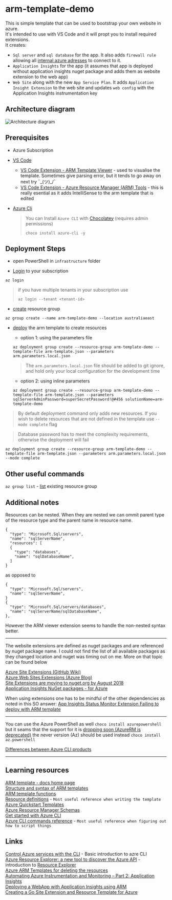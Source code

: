 # arm-template-demo

This is simple template that can be used to bootstrap your own website in azure.  
It's intended to use with VS Code and it will propt you to install required extensions.  
It creates:
- `Sql server` and `sql database` for the app. It also adds `firewall rule` allowing all [internal azure adresses](https://docs.microsoft.com/en-us/azure/templates/microsoft.sql/2014-04-01/servers/firewallrules#firewallruleproperties-object) to connect to it.
- `Application Insights` for the app (it assumes that app is deployed without application insights nuget package and adds them as website extension to the web app)
- `Web Site` along with the new `App Service Plan`. It adds `Application Insight Extension` to the web site and updates `web config` with the Application Insights instrumentation key

## Architecture diagram

![Architecture diagram](img/diagram.PNG)

## Prerequisites
- Azure Subscription
- [VS Code](https://code.visualstudio.com/download)
  - [VS Code Extension - ARM Template Viewer](https://marketplace.visualstudio.com/items?itemName=bencoleman.armview) - used to visualise the template. Sometimes give parsing error, but it tends to go away on next try ¯\_(ツ)_/¯
  - [VS Code Extension - Azure Resource Manager (ARM) Tools](https://marketplace.visualstudio.com/items?itemName=msazurermtools.azurerm-vscode-tools) - this is really esential as it adds IntelliSense to the arm template that is edited  
- [Azure Cli](https://aka.ms/installazurecliwindows)

  > You can Install `Azure CLI` with [Chocolatey](https://chocolatey.org/docs/commandsinstall) (requires admin permissions)
  >```
  >choco install azure-cli -y
  >```

## Deployment Steps

- open PowerShell in `infrastructure` folder

- [Login](https://docs.microsoft.com/en-au/cli/azure/reference-index?view=azure-cli-latest#az-login) to your subscription
```
az login
```
> if you have multiple tenants in your subscription use
> ```
> az login --tenant <tenant-id>
> ```

- [create](https://docs.microsoft.com/en-au/cli/azure/group?view=azure-cli-latest#az-group-create) resource group
```
az group create --name arm-template-demo --location australiaeast
```

- [deploy](https://docs.microsoft.com/en-au/cli/azure/group/deployment?view=azure-cli-latest#az-group-deployment-create) the arm template to create resources
  - option 1: using the parameters file
  ```
  az deployment group create --resource-group arm-template-demo --template-file arm-template.json --parameters arm.parameters.local.json
  ```
  > The `arm.parameters.local.json` file should be added to git ignore, and hold only your local configuration for the development time

  - option 2: using inline parameters
  ```
  az deployment group create --resource-group arm-template-demo --template-file arm-template.json --parameters sqlServerAdminPassword=superSecretPassword!@#456 solutionName=arm-template-demo
  ```
> By default deployment command only adds new resources. If you wish to delete resources that are not defined in the template use `--mode complete` flag

> Database password has to meet the complexity requirements, otherwise the deployment will fail
```
az deployment group create --resource-group arm-template-demo --template-file arm-template.json --parameters arm.parameters.local.json --mode complete
```

## Other useful commands
`az group list` - [list](https://docs.microsoft.com/en-au/cli/azure/group?view=azure-cli-latest#az-group-list) existing resource group

## Additional notes

Resources can be nested. When they are nested we can ommit parent type of the resource type and the parent name in resource name.
```
{
  "type": "Microsoft.Sql/servers",
  "name": "sqlServerName",
  "resources": [
  {
    "type": "databases",
    "name": "sqlDatabaseName",
  ]
}
```
as opposed to 
```
{
  "type": "Microsoft.Sql/servers",
  "name": "sqlServerName",
}
{
  "type": "Microsoft.Sql/servers/databases",
  "name": "sqlServerName/sqlDatabaseName",
},
```
However the ARM viewer extension seems to handle the non-nested syntax better.

---

The website extensions are defined as nuget packages and are referenced by nuget package name. I could not find the list of all available packages as they changed location and nuget was timing out on me. More on that topic can be found below

[Azure Site Extensions (GitHub Wiki)](https://github.com/projectkudu/kudu/wiki/Azure-Site-Extensions)  
[Azure Web Sites Extensions (Azure Blog)](https://azure.microsoft.com/en-au/blog/azure-web-sites-extensions/)  
[Site Extensions are moving to nuget.org by August 2018](https://github.com/Azure/app-service-announcements/issues/87)  
[Application Insights NuGet packages - for Azure](https://docs.microsoft.com/en-us/azure/azure-monitor/app/nuget#additional-packages)  

When using extensions one has to be mindful of the other dependencies as noted in this SO answer: 
[App Insights Status Monitor Extension Failing to deploy with ARM template](https://stackoverflow.com/questions/45106303/app-insights-status-monitor-extension-failing-to-deploy-with-arm-template/45138533)  

---

You can use the Azure PowerShell as well `choco install azurepowershell` but it seams that the support for it is [dropping soon (AzureRM is deprecated)](https://docs.microsoft.com/en-au/powershell/azure/new-azureps-module-az?view=azps-3.8.0&viewFallbackFrom=azps-3.7.0) the never version (Az) should be used instead `choco install az.powershell` 

[Differences between Azure CLI products](https://docs.microsoft.com/en-au/cli/azure/cli-versioning-identifiers?view=azure-cli-latest)  

---

## Learning resources
[ARM template - docs home page](https://docs.microsoft.com/en-us/azure/azure-resource-manager/templates/)  
[Structure and syntax of ARM templates](https://docs.microsoft.com/en-us/azure/azure-resource-manager/templates/template-syntax)  
[ARM template functions](https://docs.microsoft.com/en-us/azure/azure-resource-manager/templates/template-functions)  
[Resource definitions](https://docs.microsoft.com/en-us/azure/templates/) - `Most useful reference when writing the template`  
[Azure Quickstart Templates](https://github.com/Azure/azure-quickstart-templates)  
[Azure Resource Manager Schemas](https://github.com/Azure/azure-resource-manager-schemas)  
[Get started with Azure CLI](https://docs.microsoft.com/en-au/cli/azure/get-started-with-azure-cli?view=azure-cli-latest)  
[Azure CLI commands reference](https://docs.microsoft.com/en-au/cli/azure/reference-index?view=azure-cli-latest) - `Most useful reference when figuring out how to script things`  

## Links
[Control Azure services with the CLI](https://docs.microsoft.com/en-us/learn/modules/control-azure-services-with-cli/) - Basic introduction to azre CLI  
[Azure Resource Explorer: a new tool to discover the Azure API](https://azure.microsoft.com/en-au/blog/azure-resource-explorer-a-new-tool-to-discover-the-azure-api/) - introduction to [Resource Explorer](https://resources.azure.com/)  
[Azure ARM Templates for deleting the resources](https://serverfault.com/questions/953965/azure-arm-templates-for-deleting-the-resources)  
[Automating Azure Instrumentation and Monitoring – Part 2: Application Insights](https://blog.kloud.com.au/2018/11/29/automating-azure-instrumentation-and-monitoring-part-2-application-insights/)  
[Deploying a WebApp with Application Insights using ARM](https://winterdom.com/2017/08/01/aiarm)  
[Creating a Go Site Extension and Resource Template for Azure](http://www.wadewegner.com/2015/01/creating-a-go-site-extension-and-resource-template-for-azure/)  
